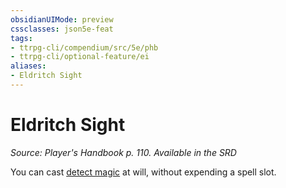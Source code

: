 ```yaml
---
obsidianUIMode: preview
cssclasses: json5e-feat
tags:
- ttrpg-cli/compendium/src/5e/phb
- ttrpg-cli/optional-feature/ei
aliases:
- Eldritch Sight
---
```

# Eldritch Sight
*Source: Player's Handbook p. 110. Available in the <span title='Systems Reference Document (5.1)'>SRD</span>*  

You can cast [detect magic](/3-Mechanics/CLI/spells/detect-magic-xphb.md) at will, without expending a spell slot.